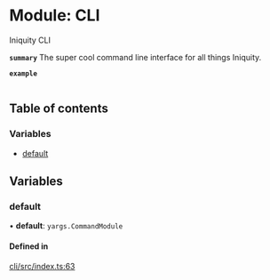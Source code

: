 # Module: CLI

Iniquity CLI

**`summary`** The super cool command line interface for all things Iniquity.

**`example`**
```typescript

```

## Table of contents

### Variables

- [default](CLI.md#default)

## Variables

### default

• **default**: `yargs.CommandModule`

#### Defined in

[cli/src/index.ts:63](https://github.com/iniquitybbs/iniquity/blob/2ba660c/packages/cli/src/index.ts#L63)

